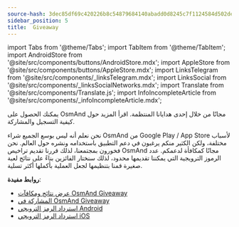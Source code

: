 ```yaml
---
source-hash: 3dec85df69c420226b8c54879684140abadd0d8245c7f1124584d502de7a8674
sidebar_position: 5
title:  Giveaway
---
```

import Tabs from '@theme/Tabs';
import TabItem from '@theme/TabItem';
import AndroidStore from '@site/src/components/buttons/AndroidStore.mdx';
import AppleStore from '@site/src/components/buttons/AppleStore.mdx';
import LinksTelegram from '@site/src/components/_linksTelegram.mdx';
import LinksSocial from '@site/src/components/_linksSocialNetworks.mdx';
import Translate from '@site/src/components/Translate.js';
import InfoIncompleteArticle from '@site/src/components/_infoIncompleteArticle.mdx';


يمكنك الحصول على OsmAnd مجانًا من خلال إحدى هدايانا المنتظمة. اقرأ المزيد حول كيفية التسجيل والمشاركة.

نحن نعلم أنه ليس بوسع الجميع شراء OsmAnd من Google Play / App Store لأسباب مختلفة، ولكن الكثير منكم يرغبون في دعم التطبيق باستخدامه ونشره حول العالم. نحن فخورون بمجتمعنا، لذلك قررنا تقديم تراخيص OsmAnd مجانًا كمكافأة لدعمكم. عدد الرموز الترويجية التي يمكننا تقديمها محدود، لذلك سنختار الفائزين بناءً على نتائج لعبة صغيرة قمنا بتنظيمها لجعل العملية بأكملها أكثر تسلية.

**روابط مفيدة**:
- [عرض نتائج ومكافآت OsmAnd Giveaway](https://osmand.net/giveaway/)
- [المشاركة في OsmAnd Giveaway](https://osmand.net/giveaway/)
- [استرداد الرمز الترويجي Android](https://support.google.com/googleplay/answer/3422659?hl)
- [استرداد الرمز الترويجي iOS](https://support.apple.com/en-gb/HT201209)